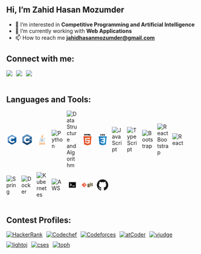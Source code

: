 ## Hi, I’m Zahid Hasan Mozumder
- 👀 I’m interested in **Competitive Programming and Artificial Intelligence**
- 🌱 I’m currently working with **Web Applications**
- 📫 How to reach me **jahidhasanmozumder@gmail.com**


## Connect with me:
<div style="display: flex; flex-wrap: wrap; gap: 10px; align-items: center;">
    <a href="https://web.facebook.com/zahidhasanmozumder/"><img width="30px" src="https://cdn.jsdelivr.net/npm/simple-icons@3.13.0/icons/facebook.svg" /></a>
    <a href="https://www.linkedin.com/in/zahid-hasan-mozumder-516a27200/"><img width="30px" src="https://cdn.jsdelivr.net/npm/simple-icons@v3/icons/linkedin.svg" /></a>
    <a href="https://www.instagram.com/zahidhasanmozumder/"><img width="30px" src="https://cdn.jsdelivr.net/npm/simple-icons@v3/icons/instagram.svg" /></a>
</div>
<br />

## Languages and Tools:
<div style="display: flex; flex-wrap: wrap; gap: 10px; align-items: center;">
    <img alt="C" width="30px" src="https://raw.githubusercontent.com/github/explore/f3e22f0dca2be955676bc70d6214b95b13354ee8/topics/c/c.png" />
    <img alt="CPP" width="30px" src="https://raw.githubusercontent.com/github/explore/180320cffc25f4ed1bbdfd33d4db3a66eeeeb358/topics/cpp/cpp.png" />
    <img alt="Java" width="30px" src="https://raw.githubusercontent.com/github/explore/80688e429a7d4ef2fca1e82350fe8e3517d3494d/topics/java/java.png" />
    <img alt="Python" width="30px" src="https://icon.icepanel.io/Technology/svg/Python.svg" />
    <img alt="Data Structure and Algorithm" width="30px" src="https://w7.pngwing.com/pngs/125/653/png-transparent-algorithms-data-structures-programs-data-structures-and-algorithms-introduction-to-algorithms-others-miscellaneous-angle-computer-science.png" />
    <img alt="HTML5" width="30px" src="https://raw.githubusercontent.com/github/explore/80688e429a7d4ef2fca1e82350fe8e3517d3494d/topics/html/html.png" />
    <img alt="CSS3" width="30px" src="https://raw.githubusercontent.com/github/explore/80688e429a7d4ef2fca1e82350fe8e3517d3494d/topics/css/css.png" />
    <img alt="JavaScript" width="30px" src="https://icon.icepanel.io/Technology/svg/JavaScript.svg" />
    <img alt="TypeScript" width="30px" src="https://icon.icepanel.io/Technology/svg/TypeScript.svg" />
    <img alt="Bootstrap" width="30px" src="https://icon.icepanel.io/Technology/svg/Bootstrap.svg" />
    <img alt="React Bootstrap" width="30px" src="https://icon.icepanel.io/Technology/svg/React-Bootstrap.svg" />
    <img alt="React" width="30px" src="https://icon.icepanel.io/Technology/svg/React.svg" />
    <img alt="Spring" width="30px" src="https://icon.icepanel.io/Technology/svg/Spring.svg" />
    <img alt="Docker" width="30px" src="https://icon.icepanel.io/Technology/svg/Docker.svg" />
    <img alt="Kubernetes" width="30px" src="https://icon.icepanel.io/Technology/svg/Kubernetes.svg" />
    <img alt="AWS" width="30px" src="https://icon.icepanel.io/Technology/svg/AWS.svg" />
    <img alt="Terminal" width="30px" src="https://raw.githubusercontent.com/github/explore/aca0b3b69ca680013b925338b0cc428190aa42dc/topics/cli/cli.png" />
    <img alt="Git" width="30px" src="https://raw.githubusercontent.com/github/explore/80688e429a7d4ef2fca1e82350fe8e3517d3494d/topics/git/git.png" />
    <img alt="GitHub" width="30px" src="https://raw.githubusercontent.com/github/explore/78df643247d429f6cc873026c0622819ad797942/topics/github/github.png" />
</div>
<br />

## Contest Profiles:
<div style="display: flex; flex-wrap: wrap; gap: 10px; align-items: center;">
    <a href="https://www.hackerrank.com/madCoder51"><img alt="HackerRank" width="30px" src="https://upload.wikimedia.org/wikipedia/commons/thumb/4/40/HackerRank_Icon-1000px.png/240px-HackerRank_Icon-1000px.png" /></a>
    <a href="https://www.codechef.com/users/madcoder51"><img alt="Codechef" width="30px" src="https://avatars1.githubusercontent.com/u/11960354?s=460&v=4" /></a>
    <a href="https://codeforces.com/profile/negativeDelta"><img alt="Codeforces" width="30px" src="https://play-lh.googleusercontent.com/zaldniLc2XTBhNlCDR4hcD5bcRYHZ56_lO0yA2Qu-cADShy1_HDWrICSvv0EPTX79WY=rw" /></a>
    <a href="https://atcoder.jp/users/zahid_hm"><img alt="atCoder" width="30px" src="https://encrypted-tbn0.gstatic.com/images?q=tbn:ANd9GcQZOKfQMWgupGFJsJbrlHLt3oea4hmgg6Qq-g&s" /></a>
    <a href="https://vjudge.net/user/zahid_hm"><img alt="vjudge" width="30px" src="https://encrypted-tbn0.gstatic.com/images?q=tbn:ANd9GcRJLxdP0idphxUvaRU_FPnvjeUbUC1vMHDJ2g&s" /></a>
    <a href="https://lightoj.com/user/zahid_hm"><img alt="lightoj" width="30px" src="https://lightoj.com/loj-og-image.png" /></a>
    <a href="https://cses.fi/user/129982"><img alt="cses" width="30px" src="https://cses.fi/logo.png?1" /></a>
    <a href="https://toph.co/u/zahid_hm"><img alt="toph" width="30px" src="https://static.toph.co/images/logo.png?_=f76bdcf12c6acbf239a6e1b395ce7729b71e6c25" /></a>
</div>

<!---
Zahid-Hasan-Mozumder/Zahid-Hasan-Mozumder is a ✨ special ✨ repository because its `README.md` (this file) appears on your GitHub profile.
You can click the Preview link to take a look at your changes.
--->
